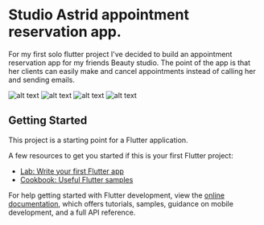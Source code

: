 # Studio Astrid appointment reservation app.

For my first solo flutter project I've decided to build an appointment reservation app for my friends Beauty studio.
The point of the app is that her clients can easily make and cancel appointments instead of calling her and sending emails.

![alt text]( https://lh3.googleusercontent.com/px_MwxppZz1sobXP7fg1QZVrckuLw5q6TPvtcDH5F6nvUS4VXcH_XVYmJqMStSci1wnU9AFYRoAm2Qvr_e2nozQDHseHJYGMLy-LdbKKYhlfO1lzmS1oMJisfMVrw55XeccIZ5B0RjZYjgBCDlPaQ-4QIZxLIQThDPGCTYD6_nEYl20GPIz9oFGJWKVFAoG_JkgYdIhd8YSQyOrg30vzHnn41ci3dZJ_tL7MrruxFuthEhBcIdGWzmSa-m1YpvmRKQUvfyFyCeXRi3t900yldg583ORrqWTOQW-ZGRzO6PhSO_lPnlzBCs8Q9XBykLuWXQZUhgBtQUxTiI-dNRYbKWl8qLXCqczUj7CM0U3xQks-7JK_kVah0sPb0GhZCKPDKNNSwAIgHtaZtDm4MPtM3y3R_VzhK9PIGkXcdhRbNZ9GuTYjeZj_NZIi0zZ9XKUwxeNTdehAuYJCJS8JbVsebVbYdU0NDic7ZVSYtAElzBizWeWMd9LYSrKJsJpeKd4peEFKKA3FRXsQ5zKN-ncuc1Mz4QkL0oTzNS7oq5bFWE-zVpE_YjcFwiTo5KKDlgBnYwukhSYaKplDhQhvjbdoUERsd8Qm-VF9tMDySovkxe_6mz8V1uuEvMNPzsKmtmizsWk5N34_7vsw1-DIGVU_5I9q24i1T5lM6fuimdzqYHwzoodigv8-W5gSnt2YQPWF49gB0oxoEn3ytNvXWZfh6wy7T4Se1PQ7K9boSEhOiYJ80S8695hva_CLoO_0Q0eW7aI1kG5bZqYgznoiWXUY_zXuJb7sYuuuDltBskh4OZja1hLvtZltVKf479EN-kMvrEdm9uGHBaOa9j_2h2t4QAooONAA8ZoJ4Fz8euA9aOG16GgIye7pAYivOswYoJ_spV31sz8MpJA9QcXXXCwxoOWn5HydXDAdB_Eh-J7dbR5DohmJMNKazhpH11BcFxoKGKpmnHpT5KBgvcLM5GNXCik=w433-h937-no?authuser=0 )
![alt text](https://lh3.googleusercontent.com/6RKuyn3mbpxcQRuuTzUtu1cW9FMbCKwfiLAsiiqut_BiOBQDq4jBQoRgenNB1JRhG28HKfex0DiAsniv08XKm39G3HK5x-FAVPdlK_6HcGPOxpvFinHQ2gT4FHHAh0hELqDWDNvF8Dzy7AiGIxWM4XLR6ngDLzRY3l1AZYI1lvyFlHcTTcQr_IvFAsoIlEi38z7BBQ0hDPuz4jYopupY5r3D2hXqxrhoZGVPsoq06DeM8k-qapgBzJiHsb5AJipZmjsd5fA0HFoVJgeiak4i3zOTG7dkBPrrcAGy9fds5gui_2zJ-p5uuNHX3WRRmG_4OI0BhQP6pyqap31DmU3DbTjTnhVT3yyZQ7T1mHjTCNOr1RI8PGiBCvmSpKfok1mlvWZWOgiPqjTM1opbTMlS2F1hOvn2wPDtCbloKgtudIDJy0KeOTii7BxqcmRbJlDFJIb3cUVEQZN1DNhWJxjdOiGUB35a7UjWB6IVS5Ui7vNqbERcgxq9n3xJSz7E93_NAaDf0inA5orhkPcDwfV_a2vMDrQlqYA9P_RHLdxS8KSIRTdnN04d1u9eRPlnepx6argVw1MBX1N9T-v-IQeRSFqRlYZA5mXoaTTJ6Sus5RU9WDxItg5ckSwr3JFi5JwdnlfQtSNgL2cOkfAlalgd0Anw1xwIdtSP2qmauOE63GnkXyZ86DRtCCPHom_2NfnMd69XAo1UuduXnv8rCvcRdpXVXq75uxBfBJvgxH8lzZull1Pg_05AhKZM1HN2iD5ue883QuX3X0Zmf6-cS-E6ApQ-urv9TfYG02EdvhyW-eas8lw3dmCkZHv1d5Qf_wTRHViIKNA-boYqA1kpXQRYLU3G5QpJk3vGXTJb-5EFakUQHRhqy90qxA4jFJxPBvyt_8fpvx0n-PzkttfFxzO8KtbGWRbGd-QukELdWj9cRQkbu5k4NEMhzLUPgejwqz_DmvopCpw0QNsvmEhRz7x642A=w433-h937-no?authuser=0)
![alt text](https://lh3.googleusercontent.com/MgsroYnCXLqwHdV2YmDDV5c7yoUW8o6S4LUrBfTqVlSmklE_ImMjZ75lwVje1uTzP_OTuhnHZmkn-A_8eQXudOBfYVqYJCVtmDk6wAAziGYpvcULgRuoLflpvJhPdk5WRDdBuRasrGxwPxXdtEkPKvSMqifYVFWcLjT_YAwiD0_JFbDXWiML8pPITNbyaVjzj3PWu9gkh1UEgvoaSOg7VhxpoLlCahaYu2hmSdANN9tKRG5WsE2vwF1oT2GipPIu0YAY6xtg4wrlo3GFBBC9GYO8gtWnCLO9yANu3VWCALbhv2DTYB0JDpJpxJW30BxgFQeSH4-8D2VZ36ffKcOXnaMSvJRZITHQMkeBn3OAjkDzgaIFTj_dAd-cj-IqMLba4B0Iz6VUy3ptKTWNWDFgg4FhCvSSiMkBH39zj6pI2izX2I6M4pfrey9HtYGQ6zSnaQSK6WoKklOmGKH2iZyPh2vZvzgM9DMC_nRWr-UUKQph3Wk5fscgIKNTpJHgaG3Fm8zyr8jCifUpHXFQKR33Y98D-xQL_DD0Nm0ehqJ3yT7mu2OvW_0HkLDIlZinPRy3S-5FT-uL2COBYrea1_sMpl-TM9lybOOV-5ITyllH5qfULZtcYTEtNQFRpqFhfwse1j5f-a4GXhp012opXJ0ESBCVIRq7ZCR6mkzk7dTkeVoxvLF_3xlNEIXq3q8ktPn8x2DNs7Qv9Qvtrmvr9pwg6tiKYkxkpuG8Ws9WGa8p8O8aEznQz8U62GPMtGCCoBfnuOhO6p9aTEZ_Tnzi9FQcNGPc19uWN_LnC4Xi5igG_4H_-utf8HCI6zzbWo5pUWF7jB-9ZrNWznkCwwq_irWNt9f-9H_Nz1Em9xtdQSIXNhhWTfEOVB63WubwODOANGz98fS9T6GpriacsMb8r4pKSVLGxqTw5_FI3Zj8NFL03DSJk_4vCwR9UrrbDnG-zXkn4D7M9M_tJCpoDSuZurS16SQ=w433-h937-no?authuser=0)
![alt text](https://lh3.googleusercontent.com/8axOWwPNWJTaNzNi6H90dQaaXk_pQr9eIKda3dqylOk_owEIIIDL32WSbnwME3UIHR0uVxJo3Ehs-Y44EBn5i3DTG3cnWgO1m3z8d0kBBgMf17IMOR7pD7Iw3ASM-nzII4chbX9up67BJBxo1GmlYTjiITOkJ2JQnjhf7DZr1Z-dy0rjWVW8Bv8t3QRyB1p6QPhYl487DkMIwtd7lyJZHMDe_eUI8Q1kjLgc4ndzEF647oCOupFMGVFdk-aeyUzoKCoekD5Fg7Yv4Jl3WFKLiM4UmtlA7zTQgeTIHQz-wapuUMy8bMqhnMbPriyryCJs7K2lzUl3kS860mQHoNKo_XDg9K19WWScRli8vWyHWOT21x0dwdBjQTULnvJcyWdBcog5gNALFMRXNL55v6VQPfA7auatt3Z9eObbH8Y09aTpq_cNiwIlaPp5AT_ZzAxSYjEnlyojyXvy3lsd_iUkPF4TZGhbdUpJ056DY6R45t6aheQe2mIFTTADWeK8UQECGY61b1rnLAbOjQeNrzpjagdoqK1kM6wU9wLrBS5y9yU7xAWCY1hiHTPCZoA1kyNoXw43wj5DC50mAqNXLgoGkGRrjjienrnadpQ3Bu9geUE-WjdcEGdoZjFmOzni8P8pue-1VdgzXuf4lKTctHmN4LJsSwL6rLmGTRd8Mwgz_GWbGkCL92upYLJmU2G0W3Vw15fs0iVueVhaMMp8KBnziZrAXe0WJc7w-5mB0tLSMYFB0JTcmOeHYR_oPa6eTlX2sU6XZY6Bxv9E-VhqTjHlcxJibj6Sf6X-NzTUhrKZH-KxU7M7Iwp9IlLtsB4y-gre2zR8XAMui3NSgiBZBpEbPTSutJMbCUIn5dcGw-CKv0bnfpslwEZCK5iyF-au4yzshbu998TK2kd7rQisiLvkgshJ-XsVEfIyTdO7zpn0f1I_L9oUPaZjIT5iL9ebt1hEnQkjHBVL0ESsAX_RKd2MZ8M=w433-h937-no?authuser=0)

## Getting Started

This project is a starting point for a Flutter application.

A few resources to get you started if this is your first Flutter project:

- [Lab: Write your first Flutter app](https://docs.flutter.dev/get-started/codelab)
- [Cookbook: Useful Flutter samples](https://docs.flutter.dev/cookbook)

For help getting started with Flutter development, view the
[online documentation](https://docs.flutter.dev/), which offers tutorials,
samples, guidance on mobile development, and a full API reference.
